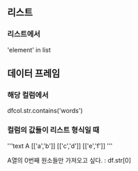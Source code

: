 ## 리스트
### 리스트에서
'element' in list


## 데이터 프레임 
### 해당 컬럼에서
dfcol.str.contains('words')


### 컬럼의 값들이 리스트 형식일 때 
'''text
     A
[['a','b']]
[['c','d']]
[['e','f']]
'''

A열의 0번째 원소들만 가져오고 싶다. : df.str[0]

